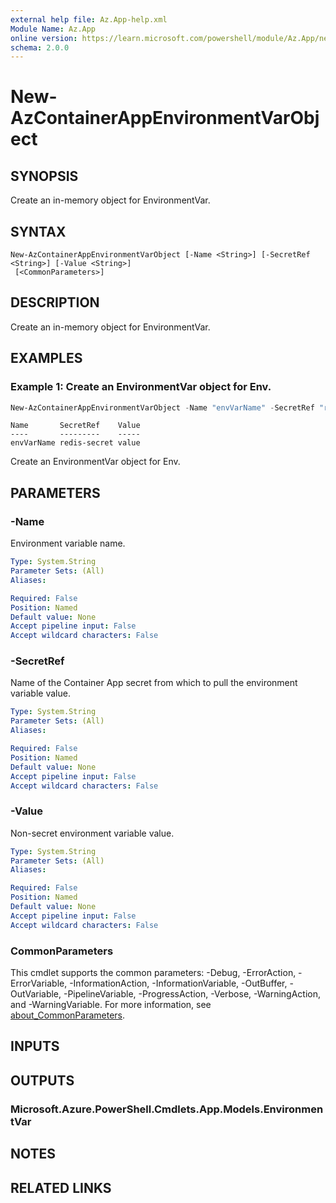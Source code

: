 ```yaml
---
external help file: Az.App-help.xml
Module Name: Az.App
online version: https://learn.microsoft.com/powershell/module/Az.App/new-azcontainerappenvironmentvarobject
schema: 2.0.0
---
```


# New-AzContainerAppEnvironmentVarObject

## SYNOPSIS
Create an in-memory object for EnvironmentVar.

## SYNTAX

```
New-AzContainerAppEnvironmentVarObject [-Name <String>] [-SecretRef <String>] [-Value <String>]
 [<CommonParameters>]
```

## DESCRIPTION
Create an in-memory object for EnvironmentVar.

## EXAMPLES

### Example 1: Create an EnvironmentVar object for Env.
```powershell
New-AzContainerAppEnvironmentVarObject -Name "envVarName" -SecretRef "redis-secret" -Value "value"
```

```output
Name       SecretRef    Value
----       ---------    -----
envVarName redis-secret value
```

Create an EnvironmentVar object for Env.

## PARAMETERS

### -Name
Environment variable name.

```yaml
Type: System.String
Parameter Sets: (All)
Aliases:

Required: False
Position: Named
Default value: None
Accept pipeline input: False
Accept wildcard characters: False
```

### -SecretRef
Name of the Container App secret from which to pull the environment variable value.

```yaml
Type: System.String
Parameter Sets: (All)
Aliases:

Required: False
Position: Named
Default value: None
Accept pipeline input: False
Accept wildcard characters: False
```

### -Value
Non-secret environment variable value.

```yaml
Type: System.String
Parameter Sets: (All)
Aliases:

Required: False
Position: Named
Default value: None
Accept pipeline input: False
Accept wildcard characters: False
```

### CommonParameters
This cmdlet supports the common parameters: -Debug, -ErrorAction, -ErrorVariable, -InformationAction, -InformationVariable, -OutBuffer, -OutVariable, -PipelineVariable, -ProgressAction, -Verbose, -WarningAction, and -WarningVariable. For more information, see [about_CommonParameters](http://go.microsoft.com/fwlink/?LinkID=113216).

## INPUTS

## OUTPUTS

### Microsoft.Azure.PowerShell.Cmdlets.App.Models.EnvironmentVar

## NOTES

## RELATED LINKS
